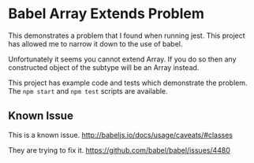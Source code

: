 Babel Array Extends Problem
===========================

This demonstrates a problem that I found when running jest. This project has
allowed me to narrow it down to the use of babel.

Unfortunately it seems you cannot extend Array.
If you do so then any constructed object of the subtype will be an Array instead.

This project has example code and tests which demonstrate the problem.
The `npm start` and `npm test` scripts are available.

Known Issue
-----------

This is a known issue. http://babeljs.io/docs/usage/caveats/#classes

They are trying to fix it. https://github.com/babel/babel/issues/4480
